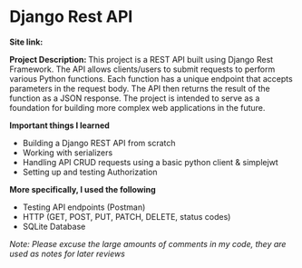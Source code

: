 # Django Rest API
<b> Site link: </b>



<strong> Project Description: </strong> This project is a REST API built using Django Rest Framework. 
The API allows clients/users to submit requests to perform various Python functions. 
Each function has a unique endpoint that accepts parameters in the request body. 
The API then returns the result of the function as a JSON response. 
The project is intended to serve as a foundation for building more complex web applications in the future.

<strong> Important things I learned </strong>
<ul>
  <li>Building a Django REST API from scratch</li>
  <li>Working with serializers</li>
  <li>Handling API CRUD requests using a basic python client & simplejwt</li>
  <li>Setting up and testing Authorization</li>
</ul>

<strong> More specifically, I used the following </strong>
<ul>
  <li>Testing API endpoints (Postman)</li>
  <li>HTTP (GET, POST, PUT, PATCH, DELETE, status codes)</li>
  <li>SQLite Database</li>
</ul>

<i> Note: Please excuse the large amounts of comments in my code, they are used as notes for later reviews <i>
